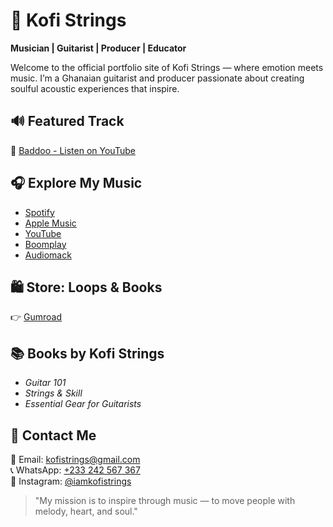 # 🎸 Kofi Strings

**Musician | Guitarist | Producer | Educator**

Welcome to the official portfolio site of Kofi Strings — where emotion meets music. I’m a Ghanaian guitarist and producer passionate about creating soulful acoustic experiences that inspire.

## 🔊 Featured Track
🎵 [Baddoo - Listen on YouTube](https://youtu.be/bTAFskowmcw?si=cGxmgzw54nAkK9Ou)

## 🎧 Explore My Music
- [Spotify](https://open.spotify.com/artist/0WJKB5girIeBjYtGpvNYpi)
- [Apple Music](https://music.apple.com/gh/artist/kofi-strings/1607712685)
- [YouTube](https://www.youtube.com/@kofistrings7407)
- [Boomplay](https://www.boomplay.com/artists/39777016)
- [Audiomack](https://audiomack.com/kofi-strings-1)

## 🛍️ Store: Loops & Books
👉 [Gumroad](https://kofistrings.gumroad.com)

## 📚 Books by Kofi Strings
- *Guitar 101*
- *Strings & Skill*
- *Essential Gear for Guitarists*

## 📱 Contact Me
📧 Email: [kofistrings@gmail.com](mailto:kofistrings@gmail.com)  
📞 WhatsApp: [+233 242 567 367](https://wa.me/233242567367)  
📸 Instagram: [@iamkofistrings](https://instagram.com/iamkofistrings)

> \"My mission is to inspire through music — to move people with melody, heart, and soul.\"
